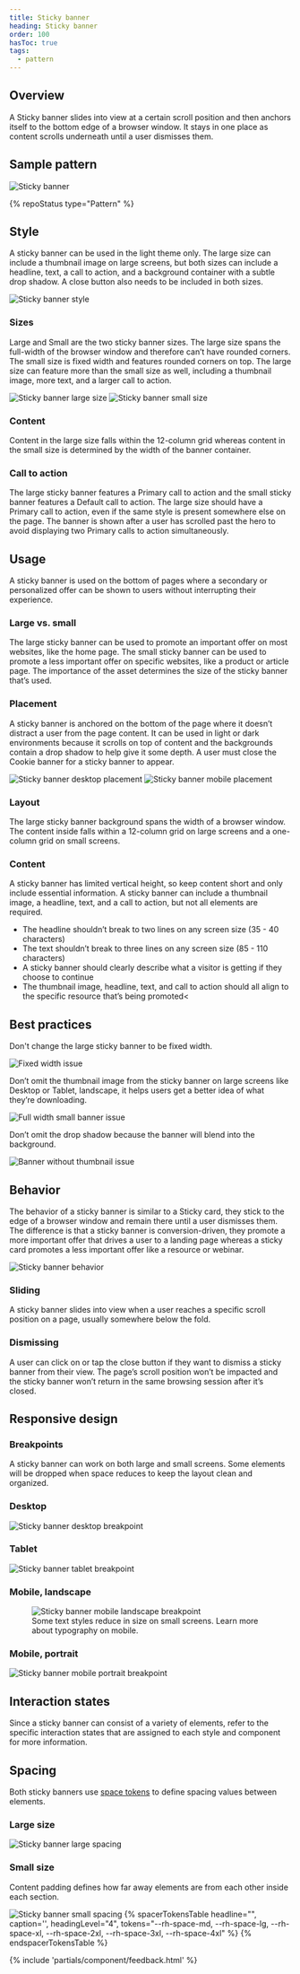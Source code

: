 ```yaml
---
title: Sticky banner
heading: Sticky banner
order: 100
hasToc: true
tags:
  - pattern
---
```


<link rel="stylesheet" href="{{ '/assets/packages/@rhds/elements/elements/rh-table/rh-table-lightdom.css' | url }}">
<link rel="stylesheet" href="{{ '/styles/samp.css' | url }}">

## Overview

A Sticky banner slides into view at a certain scroll position and then anchors itself to the bottom edge of a browser window. It stays in one place as content scrolls underneath until a user dismisses them.


## Sample pattern

<uxdot-example width-adjustment="340px">
  <img src="{{ './sticky-banner.svg' | url }}" alt="Sticky banner">
</uxdot-example>


{% repoStatus type="Pattern" %}

## Style

A sticky banner can be used in the light theme only. The large size can include a thumbnail image on large screens, but both sizes can include a headline, text, a call to action, and a background container with a subtle drop shadow. A close button also needs to be included in both sizes.

<uxdot-example width-adjustment="870px">
  <img src="{{ './sticky-banner-style.svg' | url }}" alt="Sticky banner style">
</uxdot-example>


### Sizes

Large and Small are the two sticky banner sizes. The large size spans the full-width of the browser window and therefore can’t have rounded corners. The small size is fixed width and features rounded corners on top. The large size can feature more than the small size as well, including a thumbnail image, more text, and a larger call to action.

<uxdot-example width-adjustment="1000px" variant="full" alignment="left" no-border>
  <img src="{{ './sticky-banner-size-desktop.svg' | url }}" alt="Sticky banner large size">
</uxdot-example>

<uxdot-example width-adjustment="360px" variant="full" alignment="left" no-border>
  <img src="{{ './sticky-banner-size-mobile.svg' | url }}" alt="Sticky banner small size">
</uxdot-example>
        

### Content

Content in the large size falls within the 12-column grid whereas content in the small size is determined by the width of the banner container.

### Call to action

The large sticky banner features a Primary call to action and the small sticky banner features a Default call to action. The large size should have a Primary call to action, even if the same style is present somewhere else on the page. The banner is shown after a user has scrolled past the hero to avoid displaying two Primary calls to action simultaneously.

## Usage

A sticky banner is used on the bottom of pages where a secondary or personalized offer can be shown to users without interrupting their experience.

### Large vs. small

The large sticky banner can be used to promote an important offer on most websites, like the home page. The small sticky banner can be used to promote a less important offer on specific websites, like a product or article page. The importance of the asset determines the size of the sticky banner that’s used.

### Placement

A sticky banner is anchored on the bottom of the page where it doesn’t distract a user from the page content. It can be used in light or dark environments because it scrolls on top of content and the backgrounds contain a drop shadow to help give it some depth. A user must close the Cookie banner for a sticky banner to appear.

<uxdot-example width-adjustment="1000px" variant="full" alignment="left" no-border>
  <img src="{{ './sticky-banner-usage.svg' | url }}" alt="Sticky banner desktop placement">
</uxdot-example>

<uxdot-example width-adjustment="360px" variant="full" alignment="left" no-border>
  <img src="{{ './sticky-banner-usage-mobile.svg' | url }}" alt="Sticky banner mobile placement">
</uxdot-example>


### Layout

The large sticky banner background spans the width of a browser window. The content inside falls within a 12-column grid on large screens and a one-column grid on small screens.

### Content

A sticky banner has limited vertical height, so keep content short and only include essential information. A sticky banner can include a thumbnail image, a headline, text, and a call to action, but not all elements are required.

- The headline shouldn’t break to two lines on any screen size (35 - 40 characters)
- The text shouldn’t break to three lines on any screen size (85 - 110 characters)
- A sticky banner should clearly describe what a visitor is getting if they choose to continue
- The thumbnail image, headline, text, and call to action should all align to the specific resource that’s being promoted<


## Best practices

Don't change the large sticky banner to be fixed width.

<uxdot-example width-adjustment="870px" danger>
  <img src="{{ './sticky-banner-best-practices-1.svg' | url }}" alt="Fixed width issue">
</uxdot-example> 


Don’t omit the thumbnail image from the sticky banner on large screens like Desktop or Tablet, landscape, it helps users get a better idea of what they’re downloading.

<uxdot-example width-adjustment="870px" danger>
  <img src="{{ './sticky-banner-best-practices-2.svg' | url }}" alt="Full width small banner issue">
</uxdot-example> 


Don’t omit the drop shadow because the banner will blend into the background.

<uxdot-example width-adjustment="870px" danger>
  <img src="{{ './sticky-banner-best-practices-3.svg' | url }}" alt="Banner without thumbnail issue">
</uxdot-example>


## Behavior

The behavior of a sticky banner is similar to a Sticky card, they stick to the edge of a browser window and remain there until a user dismisses them. The difference is that a sticky banner is conversion-driven, they promote a more important offer that drives a user to a landing page whereas a sticky card promotes a less important offer like a resource or webinar.

<uxdot-example width-adjustment="1000px">
  <img src="{{ './sticky-banner-behavior.svg' | url }}" alt="Sticky banner behavior">
</uxdot-example>


### Sliding

A sticky banner slides into view when a user reaches a specific scroll position on a page, usually somewhere below the fold.


### Dismissing

A user can click on or tap the close button if they want to dismiss a sticky banner from their view. The page’s scroll position won’t be impacted and the sticky banner won’t return in the same browsing session after it’s closed.


## Responsive design

### Breakpoints

A sticky banner can work on both large and small screens. Some elements will be dropped when space reduces to keep the layout clean and organized.


### Desktop

<uxdot-example width-adjustment="1000px" variant="full" alignment="left" no-border>
  <img src="{{ './sticky-banner-breakpoints-desktop.svg' | url }}" alt="Sticky banner desktop breakpoint">
</uxdot-example>


### Tablet

<uxdot-example width-adjustment="768px" variant="full" alignment="left" no-border>
  <img src="{{ './sticky-banner-breakpoints-tablet.svg' | url }}" alt="Sticky banner tablet breakpoint">
</uxdot-example>


### Mobile, landscape

<figure>
  <uxdot-example width-adjustment="360px" variant="full" alignment="left" no-border>
    <img src="{{ './sticky-banner-breakpoints-mobile-landscape.svg' | url }}" alt="Sticky banner mobile landscape breakpoint">
  </uxdot-example>
  <figcaption>Some text styles reduce in size on small screens. Learn more about typography on mobile.</figcaption>
</figure>


### Mobile, portrait

<uxdot-example width-adjustment="360px" variant="full" alignment="left" no-border>
  <img src="{{ './sticky-banner-breakpoints-mobile-portrait.svg' | url }}" alt="Sticky banner mobile portrait breakpoint">
</uxdot-example>


## Interaction states

Since a sticky banner can consist of a variety of elements, refer to the specific interaction states that are assigned to each style and component for more information.


## Spacing

Both sticky banners use [space tokens](/tokens/space/) to define spacing 
values between elements.


### Large size

<uxdot-example width-adjustment="870px">
  <img src="{{ './sticky-banner-spacing-large-screens.svg' | url }}" alt="Sticky banner large spacing">
</uxdot-example>


### Small size

Content padding defines how far away elements are from each other inside each section.

<uxdot-example width-adjustment="588px">
  <img src="{{ './sticky-banner-spacing-small-screens.svg' | url }}" alt="Sticky banner small spacing">
</uxdot-example>

<rh-table>
  {% spacerTokensTable 
    headline="",
    caption='',
    headingLevel="4",
    tokens="--rh-space-md, --rh-space-lg, --rh-space-xl, --rh-space-2xl, --rh-space-3xl, --rh-space-4xl" %}
  {% endspacerTokensTable %}
</rh-table>


{% include 'partials/component/feedback.html' %}

